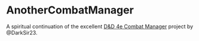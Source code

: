 AnotherCombatManager
====================

A spiritual continuation of the excellent [D&amp;D 4e Combat Manager](https://github.com/DarkSir23/DnD4eCM) project by @DarkSir23. 

